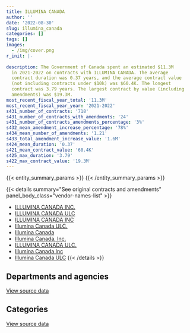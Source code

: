```yaml
---
title: ILLUMINA CANADA
author: ''
date: '2022-08-30'
slug: illumina_canada
categories: []
tags: []
images:
  - /img/cover.png
r_init: |-
  
description: The Government of Canada spent an estimated $11.3M
  in 2021-2022 on contracts with ILLUMINA CANADA. The average
  contract duration was 0.37 years, and the average contract value
  (not including contracts under $10k) was $60.4K. The longest
  contract was 3.79 years. The largest contract by value (including
  amendments) was $19.3M.
most_recent_fiscal_year_total: '11.3M'
most_recent_fiscal_year_year: '2021-2022'
s431_number_of_contracts: '718'
s431_number_of_contracts_with_amendments: '24'
s431_number_of_contracts_amendments_percentage: '3%'
s432_mean_amendment_increase_percentage: '78%'
s434_mean_number_of_amendments: '1.21'
s433_total_amendment_increase_value: '1.6M'
s424_mean_duration: '0.37'
s421_mean_contract_value: '60.4K'
s425_max_duration: '3.79'
s422_max_contract_value: '19.3M'
---
```


<script src="/rmarkdown-libs/htmlwidgets/htmlwidgets.js"></script>
<link href="/rmarkdown-libs/datatables-css/datatables-crosstalk.css" rel="stylesheet" />
<script src="/rmarkdown-libs/datatables-binding/datatables.js"></script>
<script src="/rmarkdown-libs/jquery/jquery-3.6.0.min.js"></script>
<link href="/rmarkdown-libs/dt-core-bootstrap/css/dataTables.bootstrap.min.css" rel="stylesheet" />
<link href="/rmarkdown-libs/dt-core-bootstrap/css/dataTables.bootstrap.extra.css" rel="stylesheet" />
<script src="/rmarkdown-libs/dt-core-bootstrap/js/jquery.dataTables.min.js"></script>
<script src="/rmarkdown-libs/dt-core-bootstrap/js/dataTables.bootstrap.min.js"></script>
<link href="/rmarkdown-libs/crosstalk/css/crosstalk.min.css" rel="stylesheet" />
<script src="/rmarkdown-libs/crosstalk/js/crosstalk.min.js"></script>
<script src="/rmarkdown-libs/htmlwidgets/htmlwidgets.js"></script>
<link href="/rmarkdown-libs/datatables-css/datatables-crosstalk.css" rel="stylesheet" />
<script src="/rmarkdown-libs/datatables-binding/datatables.js"></script>
<script src="/rmarkdown-libs/jquery/jquery-3.6.0.min.js"></script>
<link href="/rmarkdown-libs/dt-core-bootstrap/css/dataTables.bootstrap.min.css" rel="stylesheet" />
<link href="/rmarkdown-libs/dt-core-bootstrap/css/dataTables.bootstrap.extra.css" rel="stylesheet" />
<script src="/rmarkdown-libs/dt-core-bootstrap/js/jquery.dataTables.min.js"></script>
<script src="/rmarkdown-libs/dt-core-bootstrap/js/dataTables.bootstrap.min.js"></script>
<link href="/rmarkdown-libs/crosstalk/css/crosstalk.min.css" rel="stylesheet" />
<script src="/rmarkdown-libs/crosstalk/js/crosstalk.min.js"></script>

{{< entity_summary_params >}}
{{< /entity_summary_params >}}

{{< details summary="See original contracts and amendments" panel_body_class="vendor-names-list" >}}
- [ILLUMINA CANADA INC.](https://search.open.canada.ca/en/ct/?sort=contract_value_f%20desc&page=1&search_text=%22ILLUMINA%20CANADA%20INC.%22)
- [ILLUMINA CANADA ULC](https://search.open.canada.ca/en/ct/?sort=contract_value_f%20desc&page=1&search_text=%22ILLUMINA%20CANADA%20ULC%22)
- [ILLUMINA CANADA INC](https://search.open.canada.ca/en/ct/?sort=contract_value_f%20desc&page=1&search_text=%22ILLUMINA%20CANADA%20INC%22)
- [Illumina Canada ULC.](https://search.open.canada.ca/en/ct/?sort=contract_value_f%20desc&page=1&search_text=%22Illumina%20Canada%20ULC.%22)
- [Illumina Canada](https://search.open.canada.ca/en/ct/?sort=contract_value_f%20desc&page=1&search_text=%22Illumina%20Canada%22)
- [Illumina Canada, Inc.](https://search.open.canada.ca/en/ct/?sort=contract_value_f%20desc&page=1&search_text=%22Illumina%20Canada%2c%20Inc.%22)
- [ILLUMINA CANADA ULC.](https://search.open.canada.ca/en/ct/?sort=contract_value_f%20desc&page=1&search_text=%22ILLUMINA%20CANADA%20ULC.%22)
- [Illumina Canada Inc](https://search.open.canada.ca/en/ct/?sort=contract_value_f%20desc&page=1&search_text=%22Illumina%20Canada%20Inc%22)
- [Illumina Canada ULC](https://search.open.canada.ca/en/ct/?sort=contract_value_f%20desc&page=1&search_text=%22Illumina%20Canada%20ULC%22)
{{< /details >}}

## Departments and agencies

<div id="htmlwidget-1" style="width:100%;height:auto;" class="datatables html-widget"></div>
<script type="application/json" data-for="htmlwidget-1">{"x":{"style":"bootstrap","filter":"none","vertical":false,"data":[["<a href=\"/departments/aafc-aac/\">Agriculture and Agri-Food Canada<\/a>","<a href=\"/departments/cfia-acia/\">Canadian Food Inspection Agency<\/a>","<a href=\"/departments/cgc-ccg/\">Canadian Grain Commission<\/a>","<a href=\"/departments/dfo-mpo/\">Fisheries and Oceans Canada<\/a>","<a href=\"/departments/dnd-mdn/\">National Defence<\/a>","<a href=\"/departments/ec/\">Environment and Climate Change Canada<\/a>","<a href=\"/departments/hc-sc/\">Health Canada<\/a>","<a href=\"/departments/nrc-cnrc/\">National Research Council Canada<\/a>","<a href=\"/departments/phac-aspc/\">Public Health Agency of Canada<\/a>","<a href=\"/departments/rcmp-grc/\">Royal Canadian Mounted Police<\/a>"],[1078665.9,405282.82,null,266002.69,null,27769.77,297643.3,1427823.62,2987954.92,189261.4],[997965.01,175891.97,null,164629.96,143351.72,601158.14,125518.35,1147514.59,2576467.01,null],[427492.66,237073.19,2289.94,359744.3,null,28764.02,111071.24,626858.44,1726697.08,null],[778411.39,288902.58,34310.06,115018.4,33359.04,338627.59,232461.21,391763.72,9133434.87,null]],"container":"<table class=\"table table-striped table-hover row-border order-column display\">\n  <thead>\n    <tr>\n      <th>Department<\/th>\n      <th>2018-2019<\/th>\n      <th>2019-2020<\/th>\n      <th>2020-2021<\/th>\n      <th>2021-2022<\/th>\n    <\/tr>\n  <\/thead>\n<\/table>","options":{"order":[[4,"desc"]],"pageLength":10,"autoWidth":true,"columnDefs":[{"targets":1,"render":"function(data, type, row, meta) {\n    return type !== 'display' ? data : DTWidget.formatCurrency(data, \"$\", 2, 3, \",\", \".\", true, null);\n  }"},{"targets":2,"render":"function(data, type, row, meta) {\n    return type !== 'display' ? data : DTWidget.formatCurrency(data, \"$\", 2, 3, \",\", \".\", true, null);\n  }"},{"targets":3,"render":"function(data, type, row, meta) {\n    return type !== 'display' ? data : DTWidget.formatCurrency(data, \"$\", 2, 3, \",\", \".\", true, null);\n  }"},{"targets":4,"render":"function(data, type, row, meta) {\n    return type !== 'display' ? data : DTWidget.formatCurrency(data, \"$\", 2, 3, \",\", \".\", true, null);\n  }"},{"width":"16%","targets":[1,2,3,4]},{"className":"dt-right","targets":[1,2,3,4]}],"orderClasses":false}},"evals":["options.columnDefs.0.render","options.columnDefs.1.render","options.columnDefs.2.render","options.columnDefs.3.render"],"jsHooks":[]}</script>
<p class="text-right">
<a href="https://github.com/GoC-Spending/contracts-data/tree/main/data/out/vendors/illumina_canada/summary_by_fiscal_year_by_department.csv" class="source-data-link btn btn-link">View source data</a>
</p>

## Categories

<div id="htmlwidget-2" style="width:100%;height:auto;" class="datatables html-widget"></div>
<script type="application/json" data-for="htmlwidget-2">{"x":{"style":"bootstrap","filter":"none","vertical":false,"data":[["<a href=\"/categories/other/\">(Other)<\/a>","<a href=\"/categories/facilities_and_construction/\">Facilities and construction<\/a>","<a href=\"/categories/professional_services/\">Professional services<\/a>","<a href=\"/categories/information_technology/\">Information technology<\/a>","<a href=\"/categories/medical/\">Medical<\/a>","<a href=\"/categories/industrial_products_and_services/\">Industrial products and services<\/a>","<a href=\"/categories/human_capital/\">Human capital<\/a>"],[186945.33,659012.12,149449.63,45355.38,1789028.77,3788362.67,62250.55],[121296.28,596051.75,null,48153.99,1987937.69,3130810.79,48246.24],[null,857648.26,486.18,101778.58,1185167.39,1374910.45,null],[66198.97,921418.62,17745.68,58465.73,8810508.21,1471951.64,null]],"container":"<table class=\"table table-striped table-hover row-border order-column display\">\n  <thead>\n    <tr>\n      <th>Category<\/th>\n      <th>2018-2019<\/th>\n      <th>2019-2020<\/th>\n      <th>2020-2021<\/th>\n      <th>2021-2022<\/th>\n    <\/tr>\n  <\/thead>\n<\/table>","options":{"order":[[4,"desc"]],"dom":"t","pageLength":30,"autoWidth":true,"columnDefs":[{"targets":1,"render":"function(data, type, row, meta) {\n    return type !== 'display' ? data : DTWidget.formatCurrency(data, \"$\", 2, 3, \",\", \".\", true, null);\n  }"},{"targets":2,"render":"function(data, type, row, meta) {\n    return type !== 'display' ? data : DTWidget.formatCurrency(data, \"$\", 2, 3, \",\", \".\", true, null);\n  }"},{"targets":3,"render":"function(data, type, row, meta) {\n    return type !== 'display' ? data : DTWidget.formatCurrency(data, \"$\", 2, 3, \",\", \".\", true, null);\n  }"},{"targets":4,"render":"function(data, type, row, meta) {\n    return type !== 'display' ? data : DTWidget.formatCurrency(data, \"$\", 2, 3, \",\", \".\", true, null);\n  }"},{"width":"16%","targets":[1,2,3,4]},{"className":"dt-right","targets":[1,2,3,4]}],"orderClasses":false,"lengthMenu":[10,25,30,50,100]}},"evals":["options.columnDefs.0.render","options.columnDefs.1.render","options.columnDefs.2.render","options.columnDefs.3.render"],"jsHooks":[]}</script>
<p class="text-right">
<a href="https://github.com/GoC-Spending/contracts-data/tree/main/data/out/vendors/illumina_canada/summary_by_fiscal_year_by_category.csv" class="source-data-link btn btn-link">View source data</a>
</p>
